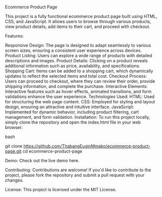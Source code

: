 Ecommerce Product Page

This project is a fully functional ecommerce product page built using HTML, CSS, and JavaScript. It allows users to browse through various products, view product details, add items to their cart, and proceed with checkout.

Features:

Responsive Design: The page is designed to adapt seamlessly to various screen sizes, ensuring a consistent user experience across devices.
Product Listing: Users can explore a wide range of products with detailed descriptions and images.
Product Details: Clicking on a product reveals additional information such as price, availability, and specifications.
Shopping Cart: Items can be added to a shopping cart, which dynamically updates to reflect the selected items and total cost.
Checkout Process: Users can proceed to checkout, where they can review their order, provide shipping information, and complete the purchase.
Interactive Elements: Interactive features such as hover effects, animated transitions, and form validations enhance the user experience.
Technologies Used:
HTML: Used for structuring the web page content.
CSS: Employed for styling and layout design, ensuring an attractive and intuitive interface.
JavaScript: Implemented for dynamic behavior, including product filtering, cart management, and form validation.
Installation:
To run this project locally, simply clone the repository and open the index.html file in your web browser:

bash

git clone https://github.com/ThabangEuginMmako/ecommerce-product-page.git
cd ecommerce-product-page

Demo:
Check out the live demo here.

Contributing:
Contributions are welcome! If you'd like to contribute to the project, please fork the repository and submit a pull request with your changes.

License:
This project is licensed under the MIT License.
